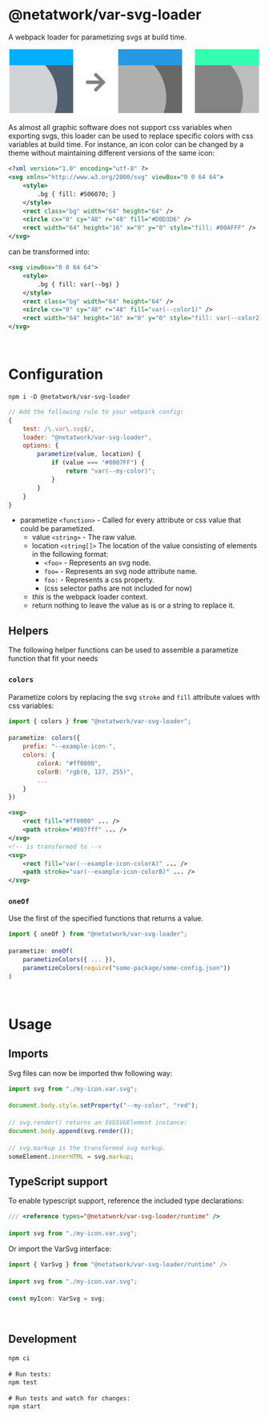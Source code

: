 # @netatwork/var-svg-loader
A webpack loader for parametizing svgs at build time.

![example image](example.png)

As almost all graphic software does not support css variables when exporting svgs, this loader can be used to replace specific colors with css variables at build time. For instance, an icon color can be changed by a theme without maintaining different versions of the same icon:
```xml
<?xml version="1.0" encoding="utf-8" ?>
<svg xmlns="http://www.w3.org/2000/svg" viewBox="0 0 64 64">
    <style>
        .bg { fill: #506070; }
    </style>
    <rect class="bg" width="64" height="64" />
    <circle cx="0" cy="48" r="48" fill="#D0D3D6" />
    <rect width="64" height="16" x="0" y="0" style="fill: #00AFFF" />
</svg>
```
can be transformed into:
```xml
<svg viewBox="0 0 64 64">
    <style>
        .bg { fill: var(--bg) }
    </style>
    <rect class="bg" width="64" height="64" />
    <circle cx="0" cy="48" r="48" fill="var(--color1)" />
    <rect width="64" height="16" x="0" y="0" style="fill: var(--color2)" />
</svg>
```

<br>



# Configuration
```shell
npm i -D @netatwork/var-svg-loader
```
```js
// Add the following rule to your webpack config:
{
	test: /\.var\.svg$/,
	loader: "@netatwork/var-svg-loader",
	options: {
		parametize(value, location) {
			if (value === "#0007FF") {
				return "var(--my-color)";
			}
		}
	}
}
```
+ parametize `<function>` - Called for every attribute or css value that could be parametized.
	+ value `<string>` - The raw value.
	+ location `<string[]>` The location of the value consisting of elements in the following format:
		+ `<foo>` - Represents an svg node.
		+ `foo=` - Represents an svg node attribute name.
		+ `foo:` - Represents a css property.
		+  (css selector paths are not included for now)
	+ _this_ is the webpack loader context.
	+ return nothing to leave the value as is or a string to replace it.

## Helpers
The following helper functions can be used to assemble
a parametize function that fit your needs

### `colors`
Parametize colors by replacing the svg `stroke` and `fill` attribute values with css variables:
```js
import { colors } from "@netatwork/var-svg-loader";

parametize: colors({
	prefix: "--example-icon-",
	colors: {
		colorA: "#ff0000",
		colorB: "rgb(0, 127, 255)",
		...
	}
})
```
```xml
<svg>
	<rect fill="#ff0000" ... />
	<path stroke="#007fff" ... />
</svg>
<!-- is transformed to -->
<svg>
	<rect fill="var(--example-icon-colorA)" ... />
	<path stroke="var(--example-icon-colorB)" ... />
</svg>
```

### `oneOf`
Use the first of the specified functions that returns a value.
```js
import { oneOf } from "@netatwork/var-svg-loader";

parametize: oneOf(
	parametizeColors({ ... }),
	parametizeColors(require("some-package/some-config.json"))
)
```



<br>

# Usage

## Imports
Svg files can now be imported thw following way:
```js
import svg from "./my-icon.var.svg";

document.body.style.setProperty("--my-color", "red");

// svg.render() returns an SVGSVGElement instance:
document.body.append(svg.render());

// svg.markup is the transformed svg markup.
someElement.innerHTML = svg.markup;
```

## TypeScript support
To enable typescript support, reference the included type declarations:
```ts
/// <reference types="@netatwork/var-svg-loader/runtime" />

import svg from "./my-icon.var.svg";
```

Or import the VarSvg interface:
```ts
import { VarSvg } from "@netatwork/var-svg-loader/runtime" />

import svg from "./my-icon.var.svg";

const myIcon: VarSvg = svg;
```

<br>



## Development
```shell
npm ci

# Run tests:
npm test

# Run tests and watch for changes:
npm start
```
